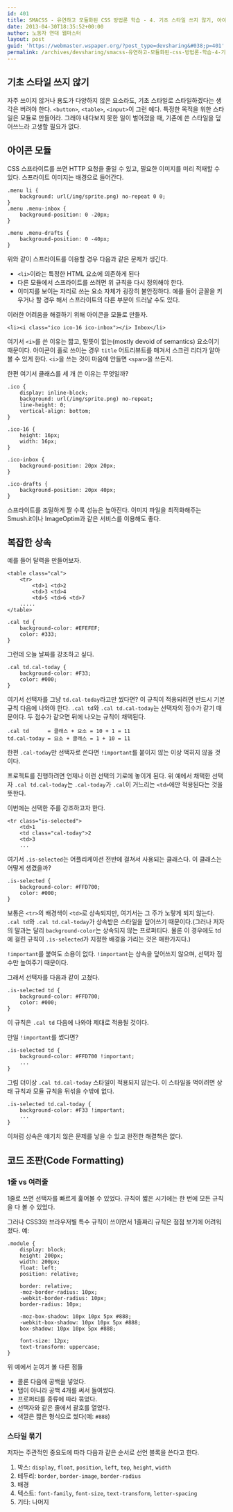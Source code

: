 ```yaml
---
id: 401
title: SMACSS - 유연하고 모듈화된 CSS 방법론 학습 - 4. 기초 스타일 쓰지 않기, 아이콘 모듈, 복잡한 상속, 코드 조판(Code Formatting)
date: 2013-04-30T18:35:52+00:00
author: 노동자 연대 웹마스터
layout: post
guid: 'https://webmaster.wspaper.org/?post_type=devsharing&#038;p=401'
permalink: /archives/devsharing/smacss-유연하고-모듈화된-css-방법론-학습-4-기초-스타
---
```


기초 스타일 쓰지 않기
---------------

자주 쓰이지 않거나 용도가 다양하지 않은 요소라도, 기초 스타일로 스타일하겠다는 생각은 버려야 한다. `<button>`, `<table>`, `<input>`이 그런 예다. 특정한 목적을 위한 스타일은 모듈로 만들어라. 그래야 내다보지 못한 일이 벌어졌을 때, 기존에 쓴 스타일을 덮어쓰느라 고생할 필요가 없다. 

아이콘 모듈
------------

CSS 스프라이트를 쓰면 HTTP 요청을 줄일 수 있고, 필요한 이미지를 미리 적재할 수 있다. 스프라이트 이미지는 배경으로 들어간다. 

    .menu li { 
        background: url(/img/sprite.png) no-repeat 0 0;
    }
    .menu .menu-inbox {
        background-position: 0 -20px;
    }

    .menu .menu-drafts {
        background-position: 0 -40px;
    }

위와 같이 스프라이트를 이용할 경우 다음과 같은 문제가 생긴다.

- `<li>`이라는 특정한 HTML 요소에 의존하게 된다
- 다른 모듈에서 스프라이트를 쓰려면 위 규칙을 다시 정의해야 한다. 
- 이미지를 보이는 자리로 쓰는 요소 자체가 굉장히 불안정하다. 예를 들어 글꼴을 키우거나 할 경우 해서 스프라이트의 다른 부분이 드러날 수도 있다. 

이러한 어려움을 해결하기 위해 아이콘을 모듈로 만들자.

    <li><i class="ico ico-16 ico-inbox"></i> Inbox</li>

여기서 `<i>`를 쓴 이유는 짧고, 말뜻이 없는(mostly devoid of semantics) 요소이기 때문이다. 아이콘이 홀로 쓰이는 경우 `title` 어트리뷰트를 매겨서 스크린 리더가 알아볼 수 있게 한다. `<i>`을 쓰는 것이 마음에 안들면  `<span>`을 쓰든지. 

한편 여기서 클래스를 세 개 쓴 이유는 무엇일까?

    .ico {
        display: inline-block;
        background: url(/img/sprite.png) no-repeat;
        line-height: 0;
        vertical-align: bottom;
    }

    .ico-16 {
        height: 16px;
        width: 16px;
    }

    .ico-inbox {
        background-position: 20px 20px;
    }
    
    .ico-drafts {
        background-position: 20px 40px;
    }

스프라이트를 조밀하게 짤 수록 성능은 높아진다. 이미지 파일을 최적화해주는 Smush.it이나 ImageOptim과 같은 서비스를 이용해도 좋다.

복잡한 상속
--------------

예를 들어 달력을 만들어보자.

    <table class="cal">
        <tr>
            <td>1 <td>2
            <td>3 <td>4
            <td>5 <td>6 <td>7
        .....
    </table>

    .cal td {
        background-color: #EFEFEF;
        color: #333;
    }

그런데 오늘 날짜를 강조하고 싶다.

    .cal td.cal-today {
        background-color: #F33;
        color: #000;
    }

여기서 선택자를 그냥 `td.cal-today`라고만 썼다면? 이 규칙이 적용되려면 반드시 기본 규칙 다음에 나와야 한다. `.cal td`와 `.cal td.cal-today`는 선택자의 점수가 같기 때문이다. 두 점수가 같으면 뒤에 나오는 규칙이 채택된다.

    .cal td      = 클래스 + 요소 = 10 + 1 = 11
    td.cal-today = 요소 + 클래스 = 1 + 10 = 11

한편 `.cal-today`만 선택자로 쓴다면 `!important`를 붙이지 않는 이상 먹히지 않을 것이다. 

프로젝트를 진행하려면 언제나 이런 선택의 기로에 놓이게 된다. 위 예에서 채택한 선택자 `.cal td.cal-today`는 `.cal-today`가 `.cal`이 거느리는 `<td>`에만 적용된다는 것을 뜻한다. 

이번에는 선택한 주를 강조하고자 한다. 

    <tr class="is-selected">
        <td>1
        <td class="cal-today">2
        <td>3
        ...

여기서 `.is-selected`는 어플리케이션 전반에 걸쳐서 사용되는 클래스다. 이 클래스는 어떻게 생겼을까?

    .is-selected {
        background-color: #FFD700;
        color: #000;
    }

보통은 `<tr>`의 배경색이 `<td>`로 상속되지만, 여기서는 그 주가 노랗게 되지 않는다. `.cal td`와 `.cal td.cal-today`가 상속받은 스타일을 덮어쓰기 때문이다.(그러나 저자의 말과는 달리 `background-color`는 상속되지 않는 프로퍼티다. 물론 이 경우에도 td에 걸린 규칙이 `.is-selected`가 지정한 배경을 가리는 것은 매한가지다.)

`!important`를 붙여도 소용이 없다. `!important`는 상속을 덮어쓰지 않으며, 선택자 점수만 높여주기 때문이다. 

그래서 선택자를 다음과 같이 고쳤다.

    .is-selected td {
        background-color: #FFD700;
        color: #000;
    }

이 규칙은 `.cal td` 다음에 나와야 제대로 적용될 것이다. 

만일 `!important`를 썼다면?

    .is-selected td {
        background-color: #FFD700 !important;
        ...
    }

그럼 더이상 `.cal td.cal-today` 스타일이 적용되지 않는다. 이 스타일을 먹이려면 상태 규칙과 모듈 규칙을 뒤섞을 수밖에 없다.

    .is-selected td.cal-today {
        background-color: #F33 !important;
        ...
    }

이처럼 상속은 얘기치 않은 문제를 낳을 수 있고 완전한 해결책은 없다. 

코드 조판(Code Formatting)
---------

### 1줄 vs 여러줄 ###

1줄로 쓰면 선택자를 빠르게 훑어볼 수 있었다. 규칙이 짧은 시기에는 한 번에 모든 규칙을 다 볼 수 있었다. 

그러나 CSS3와 브라우저별 특수 규칙이 쓰이면서 1줄짜리 규칙은 점점 보기에 어려워졌다. 예: 

    .module {
        display: block;
        height: 200px;
        width: 200px;
        float: left;
        position: relative;

        border: relative;
        -moz-border-radius: 10px;
        -webkit-border-radius: 10px;
        border-radius: 10px;
    
        -moz-box-shadow: 10px 10px 5px #888;
        -webkit-box-shadow: 10px 10px 5px #888;
        box-shadow: 10px 10px 5px #888;

        font-size: 12px;
        text-transform: uppercase;
    }

위 예에서 눈여겨 볼 다른 점들

- 콜론 다음에 공백을 넣었다. 
- 탭이 아니라 공백 4개를 써서 들여썼다. 
- 프로퍼티를 종류에 따라 묶었다.
- 선택자와 같은 줄에서 괄호를 열었다.
- 색깔은 짧은 형식으로 썼다(예: `#888`)

### 스타일 묶기 ###

저자는 주관적인 중요도에 따라 다음과 같은 순서로 선언 블록을 쓴다고 한다.

1. 박스: `display`, `float`, `position`, `left`, `top`, `height`, `width`
2. 테두리: `border`, `border-image`, `border-radius`
3. 배경
4. 텍스트: `font-family`, `font-size`, `text-transform`, `letter-spacing`
5. 기타: 나머지
